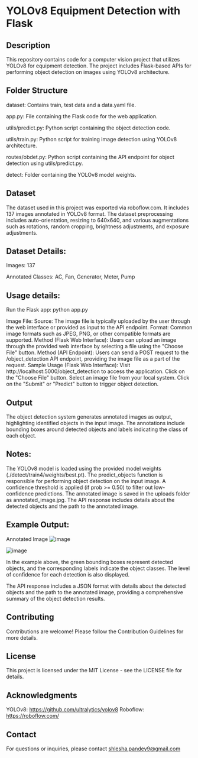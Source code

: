 # YOLOv8 Equipment Detection with Flask
## Description
This repository contains code for a computer vision project that utilizes YOLOv8 for equipment detection. The project includes Flask-based APIs for performing object detection on images using YOLOv8 architecture.

## Folder Structure
dataset: Contains train, test data and a data.yaml file.

app.py: File containing the Flask code for the web application.

utils/predict.py: Python script containing the object detection code.

utils/train.py: Python script for training image detection using YOLOv8 architecture.

routes/obdet.py: Python script containing the API endpoint for object detection using utils/predict.py.

detect: Folder containing the YOLOv8 model weights.

## Dataset
The dataset used in this project was exported via roboflow.com. 
It includes 137 images annotated in YOLOv8 format. 
The dataset preprocessing includes auto-orientation, resizing to 640x640, and various augmentations such as rotations, random cropping, brightness adjustments, and exposure adjustments.

## Dataset Details:

Images: 137

Annotated Classes: AC, Fan, Generator, Meter, Pump

## Usage details:
Run the Flask app: python app.py

Image File:
Source: The image file is typically uploaded by the user through the web interface or provided as input to the API endpoint.
Format: Common image formats such as JPEG, PNG, or other compatible formats are supported.
Method (Flask Web Interface): Users can upload an image through the provided web interface by selecting a file using the "Choose File" button.
Method (API Endpoint): Users can send a POST request to the /object_detection API endpoint, providing the image file as a part of the request.
Sample Usage (Flask Web Interface):
Visit http://localhost:5000/object_detection to access the application.
Click on the "Choose File" button.
Select an image file from your local system.
Click on the "Submit" or "Predict" button to trigger object detection.

## Output
The object detection system generates annotated images as output, highlighting identified objects in the input image. The annotations include bounding boxes around detected objects and labels indicating the class of each object.

## Notes:
The YOLOv8 model is loaded using the provided model weights (./detect/train4/weights/best.pt).
The predict_objects function is responsible for performing object detection on the input image.
A confidence threshold is applied (if prob >= 0.50) to filter out low-confidence predictions.
The annotated image is saved in the uploads folder as annotated_image.jpg.
The API response includes details about the detected objects and the path to the annotated image.

## Example Output:
Annotated Image
![image](https://github.com/ShleshaPandey/Equipment_Image_Detection/assets/77585446/83771160-b885-4243-9d57-f49e9c365e6a)

![image](https://github.com/ShleshaPandey/Equipment_Image_Detection/assets/77585446/bec171bc-5511-4238-80b0-c09f5e104710)

In the example above, the green bounding boxes represent detected objects, and the corresponding labels indicate the object classes. The level of confidence for each detection is also displayed.

The API response includes a JSON format with details about the detected objects and the path to the annotated image, providing a comprehensive summary of the object detection results.

## Contributing
Contributions are welcome! Please follow the Contribution Guidelines for more details.

## License
This project is licensed under the MIT License - see the LICENSE file for details.

## Acknowledgments
YOLOv8: https://github.com/ultralytics/yolov8
Roboflow: https://roboflow.com/
## Contact
For questions or inquiries, please contact shlesha.pandey9@gmail.com
